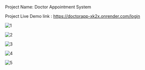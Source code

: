 Project Name: Doctor Appointment System

Project Live Demo link : https://doctorapp-xk2x.onrender.com/login

![1](https://github.com/rushikeshsalame/doctor_appointment_system/assets/85871212/7e552cde-8dd3-41da-a4f1-4aaa377dae90)

![2](https://github.com/rushikeshsalame/doctor_appointment_system/assets/85871212/b5b6e2c6-91ea-42f7-b69c-70399ee8743b)

![3](https://github.com/rushikeshsalame/doctor_appointment_system/assets/85871212/99b3b2b7-2081-4590-8292-667647ce0844)

![4](https://github.com/rushikeshsalame/doctor_appointment_system/assets/85871212/2d43141e-099f-4e4c-8060-de1a1939c9c9)

![5](https://github.com/rushikeshsalame/doctor_appointment_system/assets/85871212/dd82d8e5-f8ef-400e-a8e2-3c6910e69610)



